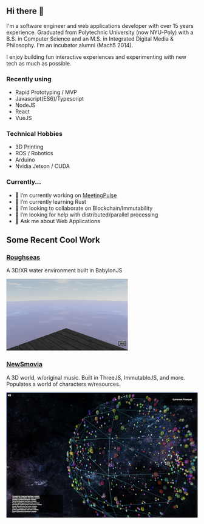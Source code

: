 
## Hi there 👋
I'm a software engineer and web applications developer with over 15 years experience. Graduated from Polytechnic University (now NYU-Poly) with a B.S. in Computer Science and an M.S. in Integrated Digital Media & Philosophy. I'm an incubator alumni (Mach5 2014).

I enjoy building fun interactive experiences and experimenting with new tech as much as possible.

### Recently using
- Rapid Prototyping / MVP
- Javascript(ES6)/Typescript
- NodeJS
- React
- VueJS

### Technical Hobbies
- 3D Printing
- ROS / Robotics
- Arduino
- Nvidia Jetson / CUDA

### Currently...
- 🔭 I’m currently working on [MeetingPulse](https://meet.ps)
- 🌱 I’m currently learning Rust
- 👯 I’m looking to collaborate on Blockchain/Immutability
- 🤔 I’m looking for help with distributed/parallel processing
- 💬 Ask me about Web Applications

## Some Recent Cool Work
### [Roughseas](https://github.com/ogmedia/roughseas)
A 3D/XR water environment built in BabylonJS

![Roughseas screenshot](https://github.com/ogmedia/ogmedia/blob/main/roughseas.png?raw=true)  

### [NewSmovia](https://github.com/ogmedia/NewSmovia)
A 3D world, w/original music. Built in ThreeJS, ImmutableJS, and more. Populates a world of characters w/resources.

![NewSmovia screenshot](https://github.com/ogmedia/NewSmovia/blob/main/newsmovia.png)
